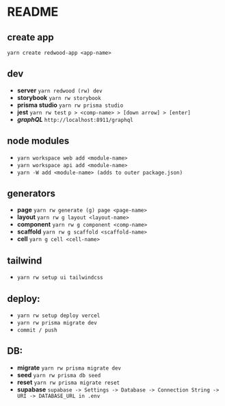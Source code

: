 # README


## create app
```yarn create redwood-app <app-name>```

## dev
- **server**
```yarn redwood (rw) dev```
- **storybook**
```yarn rw storybook```
- **prisma studio**
```yarn rw prisma studio```
- **jest**
```yarn rw test```
```p > <comp-name> > [down arrow] > [enter]```
- ***graphQL***
```http://localhost:8911/graphql```

## node modules
- ```yarn workspace web add <module-name>```
- ```yarn workspace api add <module-name>```
- ```yarn -W add <module-name> (adds to outer package.json)```


## generators
- **page**
```yarn rw generate (g) page <page-name>```
- **layout**
```yarn rw g layout <layout-name>```
- **component**
```yarn rw g component <comp-name>```
- **scaffold**
```yarn rw g scaffold <scaffold-name>```
- **cell**
```yarn g cell <cell-name>```

## tailwind
- ```yarn rw setup ui tailwindcss```

## deploy:
- ```yarn rw setup deploy vercel```
- ```yarn rw prisma migrate dev```
- ```commit / push```

## DB:
- **migrate**
```yarn rw prisma migrate dev```
- **seed**
```yarn rw prisma db seed```
- **reset**
```yarn rw prisma migrate reset```
- **supabase**
```supabase -> Settings -> Database -> Connection String -> URI -> DATABASE_URL in .env```